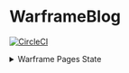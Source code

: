 # WarframeBlog
[![CircleCI](https://circleci.com/gh/warframeblog/warframeblog/tree/develop.svg?style=svg)](https://circleci.com/gh/warframeblog/warframeblog/tree/develop)

<details>
	<summary>Warframe Pages State</summary>
	
- [X] [Ash](https://warframeblog.com/warframes/ash/ "Warframe Ash")
- [ ] [Atlas](https://warframeblog.com/warframes/atlas/ "Warframe Atlas")
- [X] [Banshee](https://warframeblog.com/warframes/banshee/ "Warframe Banshee")
- [X] [Chroma](https://warframeblog.com/warframes/chroma/ "Warframe Chroma")
- [X] [Ember](https://warframeblog.com/warframes/ember/ "Warframe Ember")
- [X] [Equinox](https://warframeblog.com/warframes/equinox/ "Warframe Equinox")
- [x] [Excalibur](https://warframeblog.com/warframes/excalibur/ "Warframe Excalibur")
- [X] [Frost](https://warframeblog.com/warframes/frost/ "Warframe Frost")
- [ ] [Gara](https://warframeblog.com/warframes/gara/ "Warframe Gara")
- [ ] [Harrow](https://warframeblog.com/warframes/harrow/ "Warframe Harrow")
- [X] [Hydroid](https://warframeblog.com/warframes/hydroid/ "Warframe Hydroid")
- [X] [Inaros](https://warframeblog.com/warframes/inaros/ "Warframe Inaros")
- [X] [Ivara](https://warframeblog.com/warframes/ivara/ "Warframe Ivara")
- [ ] [Khora](https://warframeblog.com/warframes/khora/ "Warframe Khora")
- [ ] [Limbo](https://warframeblog.com/warframes/limbo/ "Warframe Limbo")
- [X] [Loki](https://warframeblog.com/warframes/loki/ "Warframe Loki")
- [X] [Mag](https://warframeblog.com/warframes/mag/ "Warframe Mag")
- [X] [Mesa](https://warframeblog.com/warframes/mesa/ "Warframe Mesa")
- [X] [Mirage](https://warframeblog.com/warframes/mirage/ "Warframe Mirage")
- [X] [Nekros](https://warframeblog.com/warframes/nekros/ "Warframe Nekros")
- [X] [Nezha](https://warframeblog.com/warframes/nezha/ "Warframe Nezha")
- [ ] [Nidus](https://warframeblog.com/warframes/nidus/ "Warframe Nidus")
- [X] [Nova](https://warframeblog.com/warframes/nova/ "Warframe Nova")
- [ ] [Nyx](https://warframeblog.com/warframes/nyx/ "Warframe Nyx")
- [X] [Oberon](https://warframeblog.com/warframes/oberon/ "Warframe Oberon")
- [ ] [Octavia](https://warframeblog.com/warframes/octavia/ "Warframe Octavia")
- [ ] [Revenant](https://warframeblog.com/warframes/revenant/ "Warframe Revenant")
- [X] [Rhino](https://warframeblog.com/warframes/rhino/ "Warframe Rhino")
- [X] [Saryn](https://warframeblog.com/warframes/saryn/ "Warframe Saryn")
- [X] [Trinity](https://warframeblog.com/warframes/trinity/ "Warframe Trinity")
- [ ] [Titania](https://warframeblog.com/warframes/titania/ "Warframe Titania")
- [ ] [Valkyr](https://warframeblog.com/warframes/valkyr/ "Warframe Valkyr")
- [X] [Vauban](https://warframeblog.com/warframes/vauban/ "Warframe Vauban")
- [X] [Volt](https://warframeblog.com/warframes/volt/ "Warframe Volt")
- [ ] [Wukong](https://warframeblog.com/warframes/wukong/ "Warframe Wukong")
- [X] [Zephyr](https://warframeblog.com/warframes/zephyr/ "Warframe Zephyr")
</details>